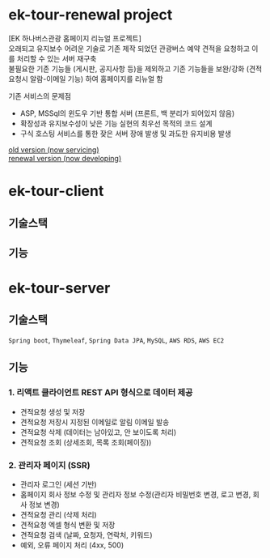 # ek-tour-renewal project
[EK 하나버스관광 홈페이지 리뉴얼 프로젝트] <br>
오래되고 유지보수 어려운 기술로 기존 제작 되었던 관광버스 예약 견적을 요청하고 이를 처리할 수 있는 서버 재구축 <br>
불필요한 기존 기능들 (게시판, 공지사항 등)을 제외하고 기존 기능들을 보완/강화 (견적요청시 알람-이메일 기능) 하여 홈페이지를 리뉴얼 함 <br>

기존 서비스의 문제점
- ASP, MSSql의 윈도우 기반 통합 서버 (프론트, 백 분리가 되어있지 않음)
- 확장성과 유지보수성이 낮은 기능 실현의 최우선 목적의 코드 설계
- 구식 호스팅 서비스를 통한 잦은 서버 장애 발생 및 과도한 유지비용 발생

[old version (now servicing)](http://www.ekhanabus.com/) <br>
[renewal version (now developing)](http:/52.79.242.242)

# ek-tour-client
## 기술스택

## 기능


# ek-tour-server
## 기술스택
```Spring boot```, ```Thymeleaf```, ```Spring Data JPA```, ```MySQL```, ```AWS RDS```, ```AWS EC2```

## 기능
### 1. 리액트 클라이언트 REST API 형식으로 데이터 제공
- 견적요청 생성 및 저장
- 견적요청 저장시 지정된 이메일로 알림 이메일 발송
- 견적요청 삭제 (데이터는 남아있고, 안 보이도록 처리)
- 견적요청 조회 (상세조회, 목록 조회(페이징))

### 2. 관리자 페이지 (SSR)
- 관리자 로그인 (세션 기반)
- 홈페이지 회사 정보 수정 및 관리자 정보 수정(관리자 비밀번호 변경, 로고 변경, 회사 정보 변경)
- 견적요청 관리 (삭제 처리)
- 견적요청 엑셀 형식 변환 및 저장
- 견적요청 검색 (날짜, 요청자, 연락처, 키워드)
- 예외, 오류 페이지 처리 (4xx, 500)
